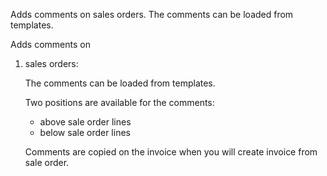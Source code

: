 Adds comments on sales orders. The comments can be loaded from
templates.

Adds comments on

1.  sales orders:

    The comments can be loaded from templates.

    Two positions are available for the comments:

    - above sale order lines
    - below sale order lines

    Comments are copied on the invoice when you will create invoice from
    sale order.
